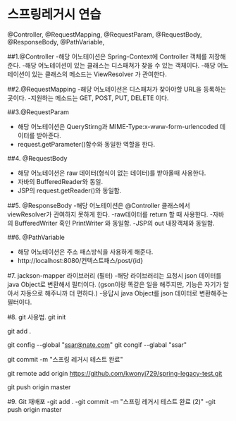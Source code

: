 # 스프링레거시 연습

@Controller, @RequestMapping, @RequestParam, 
@RequestBody, @ResponseBody, @PathVariable, 

##1.@Controller
-해당 어노테이션은 Spring-Context에 Controller 객체를 저장해준다.
-해당 어노테이션이 있는 클래스는 디스패쳐가 찾을 수 있는 객체이다.
-해당 어노테이션이 있는 클래스의 메소드는 ViewResolver 가 관여한다.

##2.@RequestMapping
-해당 어노테이션은 디스패처가 찾아야할 URL을 등록하는 곳이다.
-지원하는 메소드는 GET, POST, PUT, DELETE 이다.

##3.@RequestParam
- 해당 어노테이션은 QueryStirng과  MIME-Type:x-www-form-urlencoded 데이터를 받아준다.
- request.getParameter()함수와 동일한 역할을 한다.

##4. @RequestBody
- 해당 어노테이션은 raw 데이터(형식이 없는 데이터)를 받아올때 사용한다.
- 자바의 BufferedReader와 동일.
- JSP의 request.getReader()와 동일함.

##5. @ResponseBody
-해당 어노테이션은 @Controller 클래스에서 viewResolver가  관여하지 못하게 한다.
-raw데이터를 return 할 때 사용한다.
-자바의  BufferedWriter 혹인 PrintWriter 와 동일함.
-JSP의 out 내장객체와 동일함.


##6. @PathVariable
- 해당 어노테이션은 주소 패스방식을 사용하게 해준다.
-  http://localhost:8080/컨텍스트패스/post/{id}


#7. jackson-mapper 라이브러리  (필터)
-해당 라이브러리는 요청시 json 데이터를 java Object로 변환해서 필터이다. (gson이랑 똑같은 일을 해주지만, 기능은 자기가 알아서 자동으로 해주니까 더 편하다.)
-응답시 java Object를 json 데이터로 변환해주는 필터이다.

#8. git 사용법.
git init

git add  .

git config  --global "ssar@nate.com"
git congif  --glabal "ssar"

git commit -m "스프링 레거시 테스트 완료"

git remote add origin https://github.com/kwonyj729/spring-legacy-test.git

git push origin master




#9. Git 재배포
-git add .
-git commit -m "스프링 레거시 테스트 완료 (2)"
-git push origin master





